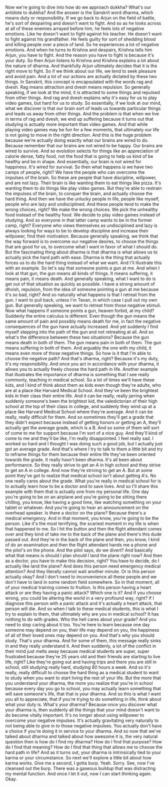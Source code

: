  Now we're going to dive into how do we approach dukkha? What's our antidote to dukkha? And the answer is the Sanskrit word dharma, which means duty or responsibility. If we go back to Arjun on the field of battle, he's sort of despairing and doesn't want to fight. And so as he looks across at all of these enemies arrayed before him, he feels lots of negative emotions. Like he doesn't want to fight against his teacher. He doesn't want to fight against his grandfather. He feels guilty for sort of shedding blood and killing people over a piece of land. So he experiences a lot of negative emotions. And when he turns to Krishna and despairs, Krishna tells him Arjun, you have to fight. And the reason you have to fight is because it's your duty. So then Arjun listens to Krishna and Krishna explains a lot about the nature of dharma. And thankfully Arjun ultimately decides that it is the right move to fight. So if we think about our life, we tend to seek pleasure and avoid pain. And a lot of our actions are actually dictated by these two things. In Sanskrit, this concept is encapsulated with the words rag and dvesh. Rag means attraction and dvesh means repulsion. So generally speaking, if we look at the mind, it is attracted to some things and repulsed from other things. And rag and dvesh explains why it's easy for us to play video games, but hard for us to study. So essentially, if we look at our mind, what we discover is that our brain sort of leads us towards particular things and leads us away from other things. And the problem is that when we live in terms of rag and dvesh, we end up suffering because it turns out that studying is actually more important than video games. And that while playing video games may be fun for a few moments, that ultimately our life is not going to move in the right direction. And this is the huge problem because we're actually doing exactly what our brains are wired to do. Because remember that our brains are not wired to be happy. Our brains are wired to survive. And so evolution selects for things like an appreciation of calorie dense, fatty food, not the food that is going to help us kind of be healthy and be in shape. And essentially, our brain is not wired for happiness. It's wired for survival. So then what happens is we have two camps of people, right? We have the people who can overcome the impulses of the brain. So these are people that have discipline, willpower, and are not lazy. Their brain is like wanting them to eat things like pizza. It's wanting them to do things like play video games. But they're able to restrain the impulses of the brain, to conquer the brain, and actually choose the hard thing. And then we have the unlucky people in life, people like myself, people who are lazy and undisciplined. And these people tend to make the wrong choices, right? We make the wrong choices. We pick the unhealthy food instead of the healthy food. We decide to play video games instead of studying. And so everyone in that latter camp wants to be in the former camp, right? Everyone who views themselves as undisciplined and lazy is always looking for ways to be to develop discipline and increase their willpower, find their motivation. Because generally speaking, we think that the way forward is to overcome our negative desires, to choose the things that are good for us, to overcome what I want in favor of what I should do. But the fascinating thing about dharma is that dharma is what allows us to actually pick the hard path with ease. Dharma is the thing that actually forces us to do the hard thing instead of what we want. And I'll illustrate this with an example. So let's say that someone points a gun at me. And when I look at that gun, the gun means all kinds of things. It means suffering, it means pain, it means death. And generally speaking, what I want to do is get out of that situation as quickly as possible. I have a strong amount of dhvish, repulsion, from the idea of someone pointing a gun at me because it's so bad, right? And so naturally what happens is that I retreat from the gun. I want to pull back, unless I'm Texan, in which case I pull out my own gun. But generally speaking, we want to retreat from those negative stimuli. Now what happens if someone points a gun, heaven forbid, at my child? Suddenly the entire calculus is different. Even though the gun means the same amount of pain and possibly means death for me, in fact the negative consequences of the gun have actually increased. And yet suddenly I find myself stepping into the path of the gun and not retreating at all. And so what's the difference between these two situations? Because the gun means death in both of them. The gun means pain in both of them. The gun means suffering in both of them. And arguably the one with my child, it means even more of those negative things. So how is it that I'm able to choose the negative path? And that's dharma, right? Because it's my duty, it's my responsibility. And once you act in accordance with your dharma, it allows you to actually freely choose the hard path in life. Another example that illustrates the importance of dharma is something that I see really commonly, teaching in medical school. So a lot of times we'll have these kids, and I kind of think about them as kids even though they're adults, who are at a place like Harvard Medical School. And they've been the brightest kids in their class their entire life. And it can be really, really jarring when suddenly someone's been the brightest kid, the valedictorian of their high school at the top of their class in college, and suddenly they wind up at a place like Harvard Medical School where they're average. And it can be really, really difficult for them. And so sometimes they'll get a grade that they didn't expect because instead of getting honors or getting an A, they'll actually get the average grade, which is a B. And so some of them will sort of come to me for support because I'm sort of a nice guy. And they'll kind of come to me and they'll be like, I'm really disappointed. I feel really sad. I worked so hard and I thought I was doing such a good job, but I actually just got an average grade. And that's where I try to talk to them a little bit and try to reframe things for them because their entire life they've been oriented towards the grade. It really hasn't been dharma. It's all been about performance. So they really strive to get an A in high school and they strive to get an A in college. And now they're striving to get an A. But at some point they've got to realize that medical school isn't about getting A's. No one really cares about the grade. What you're really in medical school for is to actually learn how to be a doctor and to save lives. And so I'll share this example with them that is actually one from my personal life. One day you're going to be on an airplane and you're going to be sitting there chilling, you know, like having a good time, like watching something on your tablet or whatever. And you're going to hear an announcement on the overhead speaker. Is there a doctor on the plane? Because there's a medical emergency. And in that moment, you know, you're going to be the person. Like it's the most terrifying, the scariest moment in my life is when that happened to me. So I hit the button and then the flight attendant comes over and they kind of take me to the back of the plane and there's this dude passed out. And they're in the back of the plane and then, you know, I kind of do an examination and then the flight attendant hands me a phone and the pilot's on the phone. And the pilot says, do we divert? And basically what that means is should I plan should I land the plane right now? And then as a doctor, you have to make this decision, right? You have to decide, do I actually like land the plane? And does this person need emergency medical attention? And they literally cannot wait another minute. Or is this person actually okay? And I don't need to inconvenience all these people and we don't have to land in some random field somewhere. So in that moment, all of your medical training comes to fruition. Is this person having a heart attack or are they having a panic attack? Which one is it? And if you choose wrong, you could be altering the world in a very profound way, right? If I diagnose this person with a panic attack and it's actually a heart attack, that person will die. And so when I talk to these medical students, this is what I try to explain to them, that ultimately why are you in medical school? It has nothing to do with grades. Who the hell cares about your grade? And you need to stop caring about it too. You're here to learn because one day someone may depend on you, their life may depend on you, the happiness of all of their loved ones may depend on you. And that's why you should study. That's your dharma. And for some of them, this message really sinks in and they really understand it. And then suddenly, a lot of the conflict in their mind just melts away because medical students are super, super frustrated because they're 25 years old and their friends are starting to live life, right? Like they're going out and having trips and there you are still in school, still studying really hard, studying 80 hours a week. And so it's really, really difficult to choose the hard thing as a medical student to want to study when you want to start living the rest of your life. But the more that you understand your dharma, the more you realize that you're in school because every day you go to school, you may actually learn something that will save someone's life, that that is your dharma. And so this is what I want you all to appreciate, that if you're trying to do something in life, think about what your duty is. What's your dharma? Because once you discover what your dharma is, then suddenly all the things that your mind doesn't want to do become vitally important. It's no longer about using willpower to overcome your negative impulses. It's actually gravitating very naturally to not being able to give in to those negative impulses. You actually don't have a choice if you're doing it in service to your dharma. And so now that we've talked about dharma and talked about how awesome it is, the very natural question then is how do I find my dharma? How do I find that purpose? How do I find that meaning? How do I find that thing that allows me to choose the hard path in life? And as it turns out, your dharma is intrinsically tied to your karma or your circumstance. So next we'll explore a little bit about how karma works. Give me a second, I gotta burp. Yeah. Sorry. See, now I've cleansed out the burp. There was a gaseous buildup that was distracting my mental function. And once I let it out, now I can start thinking again. Okay.